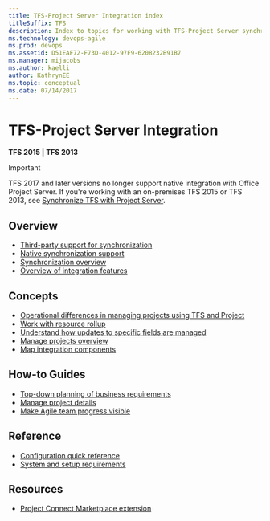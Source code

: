 ```yaml
---
title: TFS-Project Server Integration index 
titleSuffix: TFS 
description: Index to topics for working with TFS-Project Server synchronization   
ms.technology: devops-agile
ms.prod: devops
ms.assetid: D51EAF72-F73D-4012-97F9-6208232B91B7
ms.manager: mijacobs
ms.author: kaelli
author: KathrynEE
ms.topic: conceptual
ms.date: 07/14/2017
---
```


# TFS-Project Server Integration

**TFS 2015 | TFS 2013**

> [!IMPORTANT]  
> TFS 2017 and later versions no longer support native integration with Office Project Server. If you're working with an on-premises TFS 2015 or TFS 2013, see [Synchronize TFS with Project Server](synchronize-tfs-project-server.md).


## Overview  
- [Third-party support for synchronization](sync-ps-tfs.md)
- [Native synchronization support](synchronize-tfs-project-server.md)
- [Synchronization overview](synchronization-process-overview.md)
- [Overview of integration features](overview-tfs-project-server-integration.md)
    
  
## Concepts 

- [Operational differences in managing projects using TFS and Project](operational-differences.md)
- [Work with resource rollup](work-with-resource-rollup.md)
- [Understand how updates to specific fields are managed](understand-how-updates-to-specific-fields-managed.md)
- [Manage projects overview](manage-projects.md)
- [Map integration components](map-integration-components.md)

## How-to Guides

- [Top-down planning of business requirements](top-down-plan-mapped-team-project.md)
- [Manage project details](manage-project-details.md)
- [Make Agile team progress visible](make-agile-team-progress-visible-to-the-pmo.md)

## Reference   
- [Configuration quick reference](configuration-quick-reference.md)
- [System and setup requirements](system-and-setup-requirements.md)
  
## Resources 

- [Project Connect Marketplace extension](https://marketplace.visualstudio.com/items?itemName=TVT.TVT-PjO) 

